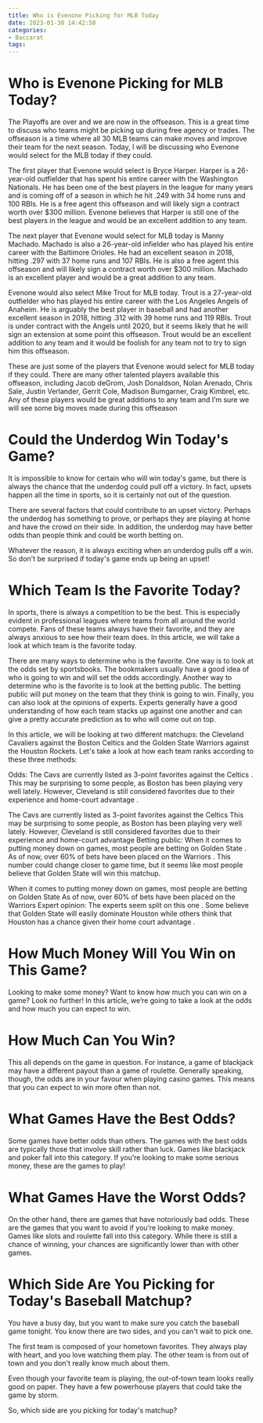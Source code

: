 ```yaml
---
title: Who is Evenone Picking for MLB Today
date: 2023-01-30 14:42:58
categories:
- Baccarat
tags:
---
```



#  Who is Evenone Picking for MLB Today?

The Playoffs are over and we are now in the offseason. This is a great time to discuss who teams might be picking up during free agency or trades. The offseason is a time where all 30 MLB teams can make moves and improve their team for the next season. Today, I will be discussing who Evenone would select for the MLB today if they could.

The first player that Evenone would select is Bryce Harper. Harper is a 26-year-old outfielder that has spent his entire career with the Washington Nationals. He has been one of the best players in the league for many years and is coming off of a season in which he hit .249 with 34 home runs and 100 RBIs. He is a free agent this offseason and will likely sign a contract worth over $300 million. Evenone believes that Harper is still one of the best players in the league and would be an excellent addition to any team.

The next player that Evenone would select for MLB today is Manny Machado. Machado is also a 26-year-old infielder who has played his entire career with the Baltimore Orioles. He had an excellent season in 2018, hitting .297 with 37 home runs and 107 RBIs. He is also a free agent this offseason and will likely sign a contract worth over $300 million. Machado is an excellent player and would be a great addition to any team.

Evenone would also select Mike Trout for MLB today. Trout is a 27-year-old outfielder who has played his entire career with the Los Angeles Angels of Anaheim. He is arguably the best player in baseball and had another excellent season in 2018, hitting .312 with 39 home runs and 119 RBIs. Trout is under contract with the Angels until 2020, but it seems likely that he will sign an extension at some point this offseason. Trout would be an excellent addition to any team and it would be foolish for any team not to try to sign him this offseason.

These are just some of the players that Evenone would select for MLB today if they could. There are many other talented players available this offseason, including Jacob deGrom, Josh Donaldson, Nolan Arenado, Chris Sale, Justin Verlander, Gerrit Cole, Madison Bumgarner, Craig Kimbrel, etc. Any of these players would be great additions to any team and I’m sure we will see some big moves made during this offseason

#  Could the Underdog Win Today's Game?

It is impossible to know for certain who will win today's game, but there is always the chance that the underdog could pull off a victory. In fact, upsets happen all the time in sports, so it is certainly not out of the question.

There are several factors that could contribute to an upset victory. Perhaps the underdog has something to prove, or perhaps they are playing at home and have the crowd on their side. In addition, the underdog may have better odds than people think and could be worth betting on.

Whatever the reason, it is always exciting when an underdog pulls off a win. So don't be surprised if today's game ends up being an upset!

#  Which Team Is the Favorite Today?

In sports, there is always a competition to be the best. This is especially evident in professional leagues where teams from all around the world compete. Fans of these teams always have their favorite, and they are always anxious to see how their team does. In this article, we will take a look at which team is the favorite today.

There are many ways to determine who is the favorite. One way is to look at the odds set by sportsbooks. The bookmakers usually have a good idea of who is going to win and will set the odds accordingly. Another way to determine who is the favorite is to look at the betting public. The betting public will put money on the team that they think is going to win. Finally, you can also look at the opinions of experts. Experts generally have a good understanding of how each team stacks up against one another and can give a pretty accurate prediction as to who will come out on top.

In this article, we will be looking at two different matchups: the Cleveland Cavaliers against the Boston Celtics and the Golden State Warriors against the Houston Rockets. Let's take a look at how each team ranks according to these three methods:

Odds: The Cavs are currently listed as 3-point favorites against the Celtics . This may be surprising to some people, as Boston has been playing very well lately. However, Cleveland is still considered favorites due to their experience and home-court advantage .

The Cavs are currently listed as 3-point favorites against the Celtics This may be surprising to some people, as Boston has been playing very well lately. However, Cleveland is still considered favorites due to their experience and home-court advantage Betting public: When it comes to putting money down on games, most people are betting on Golden State . As of now, over 60% of bets have been placed on the Warriors . This number could change closer to game time, but it seems like most people believe that Golden State will win this matchup.

When it comes to putting money down on games, most people are betting on Golden State As of now, over 60% of bets have been placed on the Warriors Expert opinion: The experts seem split on this one . Some believe that Golden State will easily dominate Houston while others think that Houston has a chance given their home court advantage .

#  How Much Money Will You Win on This Game?

Looking to make some money? Want to know how much you can win on a game? Look no further! In this article, we’re going to take a look at the odds and how much you can expect to win.

# How Much Can You Win?

This all depends on the game in question. For instance, a game of blackjack may have a different payout than a game of roulette. Generally speaking, though, the odds are in your favour when playing casino games. This means that you can expect to win more often than not.

# What Games Have the Best Odds?

Some games have better odds than others. The games with the best odds are typically those that involve skill rather than luck. Games like blackjack and poker fall into this category. If you’re looking to make some serious money, these are the games to play!

# What Games Have the Worst Odds?

On the other hand, there are games that have notoriously bad odds. These are the games that you want to avoid if you’re looking to make money. Games like slots and roulette fall into this category. While there is still a chance of winning, your chances are significantly lower than with other games.

#  Which Side Are You Picking for Today's Baseball Matchup?

You have a busy day, but you want to make sure you catch the baseball game tonight. You know there are two sides, and you can't wait to pick one. 

The first team is composed of your hometown favorites. They always play with heart, and you love watching them play. The other team is from out of town and you don't really know much about them.

Even though your favorite team is playing, the out-of-town team looks really good on paper. They have a few powerhouse players that could take the game by storm.

So, which side are you picking for today's matchup?